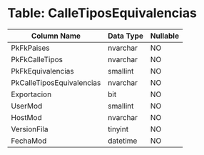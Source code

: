 # Table: CalleTiposEquivalencias

| Column Name | Data Type | Nullable |
|-------------|-----------|----------|
| PkFkPaises | nvarchar | NO |
| PkFkCalleTipos | nvarchar | NO |
| PkFkEquivalencias | smallint | NO |
| PkCalleTiposEquivalencias | nvarchar | NO |
| Exportacion | bit | NO |
| UserMod | smallint | NO |
| HostMod | nvarchar | NO |
| VersionFila | tinyint | NO |
| FechaMod | datetime | NO |
